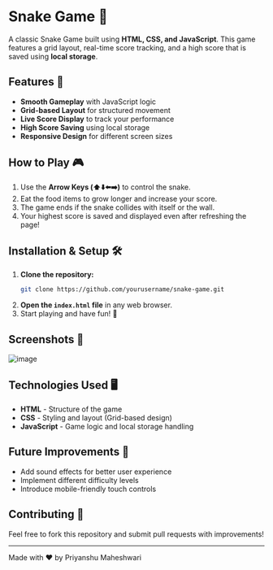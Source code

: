 # Snake Game 🐍

A classic Snake Game built using **HTML, CSS, and JavaScript**. This game features a grid layout, real-time score tracking, and a high score that is saved using **local storage**.

## Features 🚀
- **Smooth Gameplay** with JavaScript logic
- **Grid-based Layout** for structured movement
- **Live Score Display** to track your performance
- **High Score Saving** using local storage
- **Responsive Design** for different screen sizes

## How to Play 🎮
1. Use the **Arrow Keys (⬆️⬇️⬅️➡️)** to control the snake.
2. Eat the food items to grow longer and increase your score.
3. The game ends if the snake collides with itself or the wall.
4. Your highest score is saved and displayed even after refreshing the page!

## Installation & Setup 🛠️
1. **Clone the repository:**
   ```sh
   git clone https://github.com/yourusername/snake-game.git
   ```
2. **Open the `index.html` file** in any web browser.
3. Start playing and have fun! 🎉

## Screenshots 📸
![image](https://github.com/user-attachments/assets/a4dda53f-9da8-42ed-8b74-b2fa28d7a3c3)


## Technologies Used 🖥️
- **HTML** - Structure of the game
- **CSS** - Styling and layout (Grid-based design)
- **JavaScript** - Game logic and local storage handling

## Future Improvements 🔧
- Add sound effects for better user experience
- Implement different difficulty levels
- Introduce mobile-friendly touch controls

## Contributing 🤝
Feel free to fork this repository and submit pull requests with improvements!

---
Made with ❤️ by Priyanshu Maheshwari
